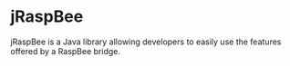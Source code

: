 # jRaspBee
jRaspBee is a Java library allowing developers to easily use the features offered by a RaspBee bridge.
